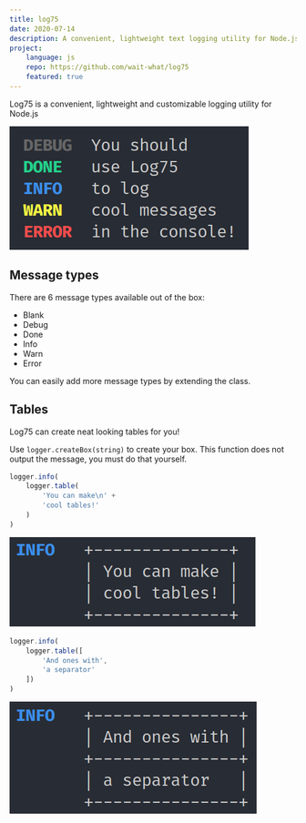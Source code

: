 ```yaml
---
title: log75
date: 2020-07-14
description: A convenient, lightweight text logging utility for Node.js
project:
    language: js
    repo: https://github.com/wait-what/log75
    featured: true
---
```


Log75 is a convenient, lightweight and customizable logging utility for Node.js

![PREVIEW](https://raw.githubusercontent.com/wait-what/log75/master/assets/preview.png)

## Message types
There are 6 message types available out of the box:
- Blank
- Debug
- Done
- Info
- Warn
- Error

You can easily add more message types by extending the class.

## Tables
Log75 can create neat looking tables for you!

Use `logger.createBox(string)` to create your box. This function does not output the message, you must do that yourself.

```js
logger.info(
    logger.table(
        'You can make\n' +
        'cool tables!'
    )
)
```

![PREVIEW](https://raw.githubusercontent.com/wait-what/log75/master/assets/table.png)

```js
logger.info(
    logger.table([
        'And ones with',
        'a separator'
    ])
)
```

[![PREVIEW](https://raw.githubusercontent.com/wait-what/log75/master/assets/table-with-separator.png)]()
